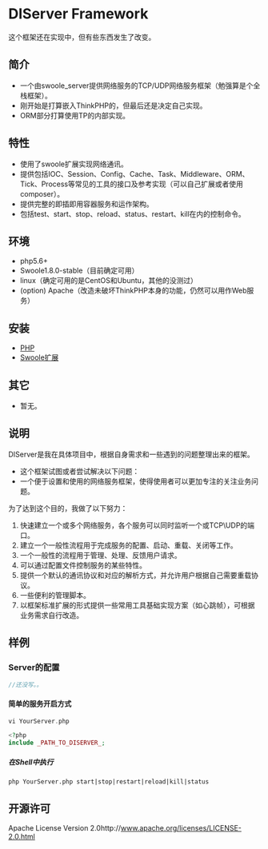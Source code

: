 DIServer Framework
=======================
这个框架还在实现中，但有些东西发生了改变。

## 简介

+ 一个由swoole_server提供网络服务的TCP/UDP网络服务框架（勉强算是个全栈框架）。
+ 刚开始是打算嵌入ThinkPHP的，但最后还是决定自己实现。
+ ORM部分打算使用TP的内部实现。

## 特性

- 使用了swoole扩展实现网络通讯。
- 提供包括IOC、Session、Config、Cache、Task、Middleware、ORM、Tick、Process等常见的工具的接口及参考实现（可以自己扩展或者使用composer）。
- 提供完整的即插即用容器服务和运作架构。
- 包括test、start、stop、reload、status、restart、kill在内的控制命令。

## 环境

- php5.6+ 
- Swoole1.8.0-stable（目前确定可用）
- linux（确定可用的是CentOS和Ubuntu，其他的没测过）
- (option) Apache（改造未破坏ThinkPHP本身的功能，仍然可以用作Web服务）

## 安装

- [PHP](https://github.com/php/php-src)
- [Swoole扩展](https://github.com/swoole/swoole-src)

## 其它

- 暂无。


## 说明

DIServer是我在具体项目中，根据自身需求和一些遇到的问题整理出来的框架。

- 这个框架试图或者尝试解决以下问题：
- 一个便于设置和使用的网络服务框架，使得使用者可以更加专注的关注业务问题。

为了达到这个目的，我做了以下努力：

1. 快速建立一个或多个网络服务，各个服务可以同时监听一个或TCP\UDP的端口。
1. 建立一个一般性流程用于完成服务的配置、启动、重载、关闭等工作。
1. 一个一般性的流程用于管理、处理、反馈用户请求。
1. 可以通过配置文件控制服务的某些特性。
1. 提供一个默认的通讯协议和对应的解析方式，并允许用户根据自己需要重载协议。
1. 一些便利的管理脚本。
1. 以框架标准扩展的形式提供一些常用工具基础实现方案（如心跳帧），可根据业务需求自行改造。

## 样例

### Server的配置

```php
//还没写。。

```
#### 简单的服务开启方式
```php
vi YourServer.php

<?php
include _PATH_TO_DISERVER_;
```
##### 在Shell中执行
```shell
php YourServer.php start|stop|restart|reload|kill|status
```

## 开源许可
Apache License Version 2.0http://www.apache.org/licenses/LICENSE-2.0.html
